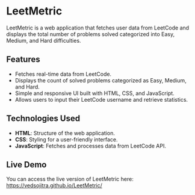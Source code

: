 # LeetMetric

LeetMetric is a web application that fetches user data from LeetCode and displays the total number of problems solved categorized into Easy, Medium, and Hard difficulties.

## Features
- Fetches real-time data from LeetCode.
- Displays the count of solved problems categorized as Easy, Medium, and Hard.
- Simple and responsive UI built with HTML, CSS, and JavaScript.
- Allows users to input their LeetCode username and retrieve statistics.

## Technologies Used
- **HTML**: Structure of the web application.
- **CSS**: Styling for a user-friendly interface.
- **JavaScript**: Fetches and processes data from LeetCode API.


## Live Demo
You can access the live version of LeetMetric here: https://vedsojitra.github.io/LeetMetric/


